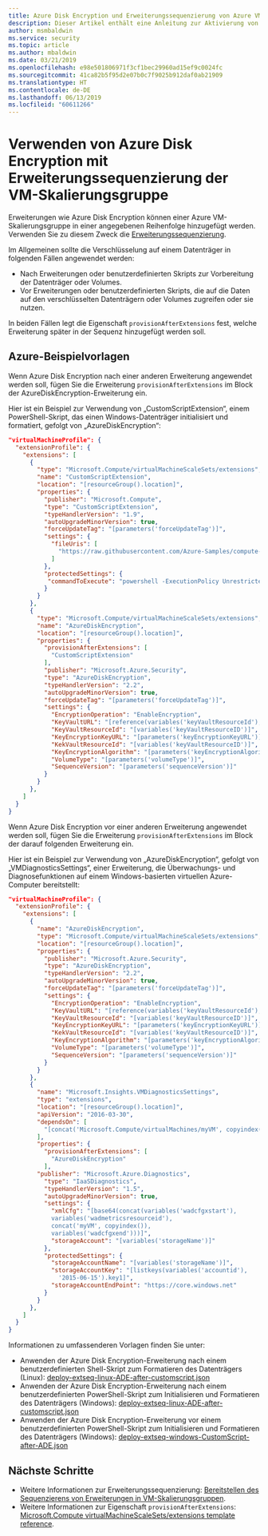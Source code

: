 ```yaml
---
title: Azure Disk Encryption und Erweiterungssequenzierung von Azure VM-Skalierungsgruppen
description: Dieser Artikel enthält eine Anleitung zur Aktivierung von Microsoft Azure Disk Encryption für virtuelle Linux-IaaS-Computer.
author: msmbaldwin
ms.service: security
ms.topic: article
ms.author: mbaldwin
ms.date: 03/21/2019
ms.openlocfilehash: e98e501806971f3cf1bec29960ad15ef9c0024fc
ms.sourcegitcommit: 41ca82b5f95d2e07b0c7f9025b912daf0ab21909
ms.translationtype: HT
ms.contentlocale: de-DE
ms.lasthandoff: 06/13/2019
ms.locfileid: "60611266"
---
```

# <a name="use-azure-disk-encryption-with-virtual-machine-scale-set-extension-sequencing"></a>Verwenden von Azure Disk Encryption mit Erweiterungssequenzierung der VM-Skalierungsgruppe

Erweiterungen wie Azure Disk Encryption können einer Azure VM-Skalierungsgruppe in einer angegebenen Reihenfolge hinzugefügt werden. Verwenden Sie zu diesem Zweck die [Erweiterungssequenzierung](../virtual-machine-scale-sets/virtual-machine-scale-sets-extension-sequencing.md). 

Im Allgemeinen sollte die Verschlüsselung auf einem Datenträger in folgenden Fällen angewendet werden:

- Nach Erweiterungen oder benutzerdefinierten Skripts zur Vorbereitung der Datenträger oder Volumes.
- Vor Erweiterungen oder benutzerdefinierten Skripts, die auf die Daten auf den verschlüsselten Datenträgern oder Volumes zugreifen oder sie nutzen.

In beiden Fällen legt die Eigenschaft `provisionAfterExtensions` fest, welche Erweiterung später in der Sequenz hinzugefügt werden soll.

## <a name="sample-azure-templates"></a>Azure-Beispielvorlagen

Wenn Azure Disk Encryption nach einer anderen Erweiterung angewendet werden soll, fügen Sie die Erweiterung `provisionAfterExtensions` im Block der AzureDiskEncryption-Erweiterung ein. 

Hier ist ein Beispiel zur Verwendung von „CustomScriptExtension“, einem PowerShell-Skript, das einen Windows-Datenträger initialisiert und formatiert, gefolgt von „AzureDiskEncryption“:

```json
"virtualMachineProfile": {
  "extensionProfile": {
    "extensions": [
      {
        "type": "Microsoft.Compute/virtualMachineScaleSets/extensions",
        "name": "CustomScriptExtension",
        "location": "[resourceGroup().location]",
        "properties": {
          "publisher": "Microsoft.Compute",
          "type": "CustomScriptExtension",
          "typeHandlerVersion": "1.9",
          "autoUpgradeMinorVersion": true,
          "forceUpdateTag": "[parameters('forceUpdateTag')]",
          "settings": {
            "fileUris": [
              "https://raw.githubusercontent.com/Azure-Samples/compute-automation-configurations/master/ade-vmss/FormatMBRDisk.ps1"
            ]
          },
          "protectedSettings": {
           "commandToExecute": "powershell -ExecutionPolicy Unrestricted -File FormatMBRDisk.ps1"
          }
        }
      },
      {
        "type": "Microsoft.Compute/virtualMachineScaleSets/extensions",
        "name": "AzureDiskEncryption",
        "location": "[resourceGroup().location]",
        "properties": {
          "provisionAfterExtensions": [
            "CustomScriptExtension"
          ],
          "publisher": "Microsoft.Azure.Security",
          "type": "AzureDiskEncryption",
          "typeHandlerVersion": "2.2",
          "autoUpgradeMinorVersion": true,
          "forceUpdateTag": "[parameters('forceUpdateTag')]",
          "settings": {
            "EncryptionOperation": "EnableEncryption",
            "KeyVaultURL": "[reference(variables('keyVaultResourceId'),'2018-02-14-preview').vaultUri]",
            "KeyVaultResourceId": "[variables('keyVaultResourceID')]",
            "KeyEncryptionKeyURL": "[parameters('keyEncryptionKeyURL')]",
            "KekVaultResourceId": "[variables('keyVaultResourceID')]",
            "KeyEncryptionAlgorithm": "[parameters('keyEncryptionAlgorithm')]",
            "VolumeType": "[parameters('volumeType')]",
            "SequenceVersion": "[parameters('sequenceVersion')]"
          }
        }
      },
    ]
  }
}
```

Wenn Azure Disk Encryption vor einer anderen Erweiterung angewendet werden soll, fügen Sie die Erweiterung `provisionAfterExtensions` im Block der darauf folgenden Erweiterung ein.

Hier ist ein Beispiel zur Verwendung von „AzureDiskEncryption“, gefolgt von „VMDiagnosticsSettings“, einer Erweiterung, die Überwachungs- und Diagnosefunktionen auf einem Windows-basierten virtuellen Azure-Computer bereitstellt:


```json
"virtualMachineProfile": {
  "extensionProfile": {
    "extensions": [
      {
        "name": "AzureDiskEncryption",
        "type": "Microsoft.Compute/virtualMachineScaleSets/extensions",
        "location": "[resourceGroup().location]",
        "properties": {
          "publisher": "Microsoft.Azure.Security",
          "type": "AzureDiskEncryption",
          "typeHandlerVersion": "2.2",
          "autoUpgradeMinorVersion": true,
          "forceUpdateTag": "[parameters('forceUpdateTag')]",
          "settings": {
            "EncryptionOperation": "EnableEncryption",
            "KeyVaultURL": "[reference(variables('keyVaultResourceId'),'2018-02-14-preview').vaultUri]",
            "KeyVaultResourceId": "[variables('keyVaultResourceID')]",
            "KeyEncryptionKeyURL": "[parameters('keyEncryptionKeyURL')]",
            "KekVaultResourceId": "[variables('keyVaultResourceID')]",
            "KeyEncryptionAlgorithm": "[parameters('keyEncryptionAlgorithm')]",
            "VolumeType": "[parameters('volumeType')]",
            "SequenceVersion": "[parameters('sequenceVersion')]"
          }
        }
      },
      { 
        "name": "Microsoft.Insights.VMDiagnosticsSettings", 
        "type": "extensions", 
        "location": "[resourceGroup().location]", 
        "apiVersion": "2016-03-30", 
        "dependsOn": [ 
          "[concat('Microsoft.Compute/virtualMachines/myVM', copyindex())]" 
        ], 
        "properties": { 
          "provisionAfterExtensions": [
            "AzureDiskEncryption"
          ],
        "publisher": "Microsoft.Azure.Diagnostics", 
          "type": "IaaSDiagnostics", 
          "typeHandlerVersion": "1.5", 
          "autoUpgradeMinorVersion": true, 
          "settings": { 
            "xmlCfg": "[base64(concat(variables('wadcfgxstart'), 
            variables('wadmetricsresourceid'), 
            concat('myVM', copyindex()),
            variables('wadcfgxend')))]", 
            "storageAccount": "[variables('storageName')]" 
          }, 
          "protectedSettings": { 
            "storageAccountName": "[variables('storageName')]", 
            "storageAccountKey": "[listkeys(variables('accountid'), 
              '2015-06-15').key1]", 
            "storageAccountEndPoint": "https://core.windows.net" 
          } 
        } 
      },
    ]
  }
}
```

Informationen zu umfassenderen Vorlagen finden Sie unter:
* Anwenden der Azure Disk Encryption-Erweiterung nach einem benutzerdefinierten Shell-Skript zum Formatieren des Datenträgers (Linux): [deploy-extseq-linux-ADE-after-customscript.json](https://github.com/Azure-Samples/compute-automation-configurations/blob/master/ade-vmss/deploy-extseq-linux-ADE-after-customscript.json)
* Anwenden der Azure Disk Encryption-Erweiterung nach einem benutzerdefinierten PowerShell-Skript zum Initialisieren und Formatieren des Datenträgers (Windows): [deploy-extseq-linux-ADE-after-customscript.json](https://github.com/Azure-Samples/compute-automation-configurations/blob/master/ade-vmss/deploy-extseq-windows-ADE-after-customscript.json)
* Anwenden der Azure Disk Encryption-Erweiterung vor einem benutzerdefinierten PowerShell-Skript zum Initialisieren und Formatieren des Datenträgers (Windows): [deploy-extseq-windows-CustomScript-after-ADE.json](https://github.com/Azure-Samples/compute-automation-configurations/blob/master/ade-vmss/deploy-extseq-windows-CustomScript-after-ADE.json)

## <a name="next-steps"></a>Nächste Schritte
- Weitere Informationen zur Erweiterungssequenzierung: [Bereitstellen des Sequenzierens von Erweiterungen in VM-Skalierungsgruppen](../virtual-machine-scale-sets/virtual-machine-scale-sets-extension-sequencing.md).
- Weitere Informationen zur Eigenschaft `provisionAfterExtensions`: [Microsoft.Compute virtualMachineScaleSets/extensions template reference](/azure/templates/microsoft.compute/2018-10-01/virtualmachinescalesets/extensions).
